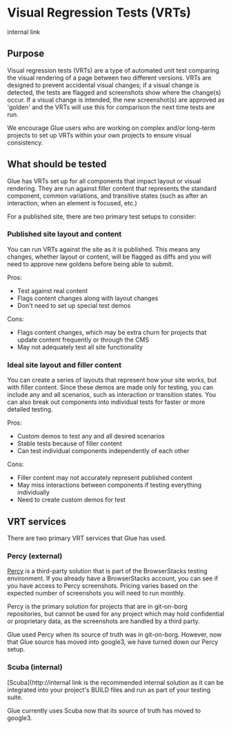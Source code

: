 # Visual Regression Tests (VRTs)

internal link

<!--*
# Document freshness: For more information, see internal link
freshness: { owner: 'glue-eng-core' reviewed: '2023-07-05' }
*-->



## Purpose

Visual regression tests (VRTs) are a type of automated unit test comparing the
visual rendering of a page between two different versions. VRTs are designed to
prevent accidental visual changes; if a visual change is detected, the tests are
flagged and screenshots show where the change(s) occur. If a visual change is
intended, the new screenshot(s) are approved as 'golden' and the VRTs will use
this for comparison the next time tests are run.

We encourage Glue users who are working on complex and/or long-term projects to
set up VRTs within your own projects to ensure visual consistency.

## What should be tested

Glue has VRTs set up for all components that impact layout or visual rendering.
They are run against filler content that represents the standard component,
common variations, and transitive states (such as after an interaction, when an
element is focused, etc.)

For a published site, there are two primary test setups to consider:

### Published site layout and content

You can run VRTs against the site as it is published. This means any changes,
whether layout or content, will be flagged as diffs and you will need to approve
new goldens before being able to submit.

Pros:

-   Test against real content
-   Flags content changes along with layout changes
-   Don't need to set up special test demos

Cons:

-   Flags content changes, which may be extra churn for projects that update
    content frequently or through the CMS
-   May not adequately test all site functionality

### Ideal site layout and filler content

You can create a series of layouts that represent how your site works, but with
filler content. Since these demos are made only for testing, you can include any
and all scenarios, such as interaction or transition states. You can also break
out components into individual tests for faster or more detailed testing.

Pros:

-   Custom demos to test any and all desired scenarios
-   Stable tests because of filler content
-   Can test individual components independently of each other

Cons:

-   Filler content may not accurately represent published content
-   May miss interactions between components if testing everything individually
-   Need to create custom demos for test

## VRT services

There are two primary VRT services that Glue has used.

### Percy (external)

[Percy](https://percy.io) is a third-party solution that is part of the
BrowserStacks testing environment. If you already have a BrowserStacks account,
you can see if you have access to Percy screenshots. Pricing varies based on the
expected number of screenshots you will need to run monthly.

Percy is the primary solution for projects that are in git-on-borg repositories,
but cannot be used for any project which may hold confidential or proprietary
data, as the screenshots are handled by a third party.

Glue used Percy when its source of truth was in git-on-borg. However, now that
Glue source has moved into google3, we have turned down our Percy setup.

### Scuba (internal)

[Scuba](http://internal link is the recommended internal solution as it can be
integrated into your project's BUILD files and run as part of your testing
suite.

Glue currently uses Scuba now that its source of truth has moved to google3.

